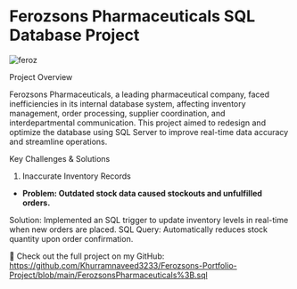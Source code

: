 # Ferozsons Pharmaceuticals SQL Database Project


![feroz](https://github.com/user-attachments/assets/89867d1a-c44d-4fa3-8615-3c8183099847)

Project Overview

Ferozsons Pharmaceuticals, a leading pharmaceutical company, faced inefficiencies in its internal database system, affecting inventory management, order processing, supplier coordination, and interdepartmental communication. This project aimed to redesign and optimize the database using SQL Server to improve real-time data accuracy and streamline operations.

Key Challenges & Solutions

1. Inaccurate Inventory Records
   
- **Problem: Outdated stock data caused stockouts and unfulfilled orders.**
  
Solution: Implemented an SQL trigger to update inventory levels in real-time when new orders are placed.
SQL Query: Automatically reduces stock quantity upon order confirmation.























🔗 Check out the full project on my GitHub:
https://github.com/Khurramnaveed3233/Ferozsons-Portfolio-Project/blob/main/FerozsonsPharmaceuticals%3B.sql
